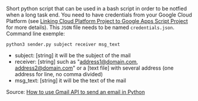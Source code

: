 Short python script that can be used in a bash script in order to be notfied when a long task end. You need to have credentials from your Google Cloud Platform (see [Linking Cloud Platform Project to Google Apps Script Project](https://gist.github.com/tanaikech/e945c10917fac34a9d5d58cad768832c#2-create-new-cloud-platform-project) for more details). This `JSON` file needs to be named `credentials.json`.<br/>
Command line exemple:

```
python3 sender.py subject receiver msg_text
```

* subject: [string] it will be the subject of the mail
* receiver: [string] such as "address1@domain.com, address2@domain.com" or a [text file] with several address (one address for line, no comma divided)
* msg_text: [string] it will be the text of the mail



Source: [How to use Gmail API to send an email in Python](https://learndataanalysis.org/how-to-use-gmail-api-to-send-an-email-in-python/)
